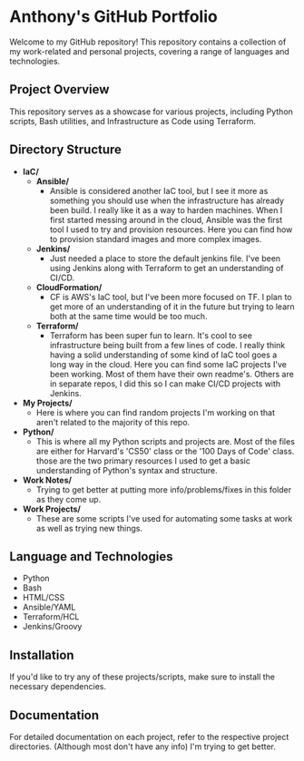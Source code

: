 # Anthony's GitHub Portfolio

Welcome to my GitHub repository! This repository contains a collection of my work-related and personal projects, covering a range of languages and technologies.

## Project Overview

This repository serves as a showcase for various projects, including Python scripts, Bash utilities, and Infrastructure as Code using Terraform.

## Directory Structure

- **IaC/**
    - **Ansible/**
      - Ansible is considered another IaC tool, but I see it more as something you should
  use when the infrastructure has already been build. I really like it as a way to harden
  machines. When I first started messing around in the cloud, Ansible was the first tool
  I used to try and provision resources. Here you can find how to provision standard 
  images and more complex images.
    - **Jenkins/**
      - Just needed a place to store the default jenkins file.
      I've been using Jenkins along with Terraform to get an understanding of CI/CD.
    - **CloudFormation/**
      - CF is AWS's IaC tool, but I've been more focused on TF.
      I plan to get more of an understanding of it in the future but trying to learn both
      at the same time would be too much.
    - **Terraform/**
      - Terraform has been super fun to learn. It's cool to see infrastructure being built
        from a few lines of code. I really think having a solid understanding of some kind 
        of IaC tool goes a long way in the cloud. Here you can find some IaC projects I've
        been working. Most of them have their own readme's. Others are in separate repos,
        I did this so I can make CI/CD projects with Jenkins.
- **My Projects/**
  - Here is where you can find random projects I'm working on that aren't related
    to the majority of this repo. 
- **Python/**
  - This is where all my Python scripts and projects are. Most of the files are
    either for Harvard's 'CS50' class or the '100 Days of Code' class. those are the two
    primary resources I used to get a basic understanding of Python's syntax and
    structure.
- **Work Notes/**
  - Trying to get better at putting more info/problems/fixes in this folder as they
    come up. 
- **Work Projects/**
  - These are some scripts I've used for automating some tasks at work as well as
    trying new things.

## Language and Technologies
  
  - Python
  - Bash
  - HTML/CSS
  - Ansible/YAML
  - Terraform/HCL
  - Jenkins/Groovy

## Installation

If you'd like to try any of these projects/scripts, make sure to install the necessary dependencies.

## Documentation

For detailed documentation on each project, refer to the respective project directories. (Although most don't have
any info) I'm trying to get better.
